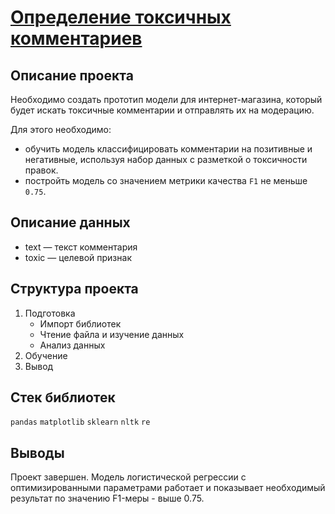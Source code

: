 # [Определение токсичных комментариев](https://github.com/borisenko-ru/practicum_ds_data/blob/main/13_Toxic_Comments_project/13_Toxic_Comments_project.ipynb)

## Описание проекта

Необходимо создать прототип модели для интернет-магазина, который будет искать токсичные комментарии и отправлять их на модерацию.

Для этого необходимо:

- oбучить модель классифицировать комментарии на позитивные и негативные, используя набор данных с разметкой о токсичности правок.
- постройть модель со значением метрики качества `F1` не меньше `0.75`.

## Описание данных

- text — текст комментария
- toxic — целевой признак

## Структура проекта

1. Подготовка
	- Импорт библиотек
	- Чтение файла и изучение данных
	- Анализ данных
2. Обучение
3. Вывод

## Стек библиотек
`pandas` `matplotlib` `sklearn` `nltk` `re`

## Выводы

Проект завершен. Модель логистической регрессии с оптимизированными параметрами работает и показывает необходимый результат по значению F1-меры - выше 0.75.

